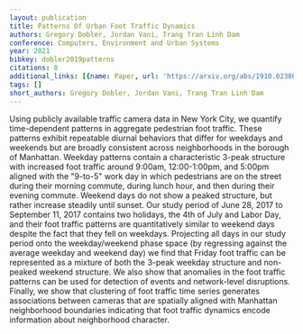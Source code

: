 ```yaml
---
layout: publication
title: Patterns Of Urban Foot Traffic Dynamics
authors: Gregory Dobler, Jordan Vani, Trang Tran Linh Dam
conference: Computers, Environment and Urban Systems
year: 2021
bibkey: dobler2019patterns
citations: 8
additional_links: [{name: Paper, url: 'https://arxiv.org/abs/1910.02380'}]
tags: []
short_authors: Gregory Dobler, Jordan Vani, Trang Tran Linh Dam
---
```

Using publicly available traffic camera data in New York City, we quantify
time-dependent patterns in aggregate pedestrian foot traffic. These patterns
exhibit repeatable diurnal behaviors that differ for weekdays and weekends but
are broadly consistent across neighborhoods in the borough of Manhattan.
Weekday patterns contain a characteristic 3-peak structure with increased foot
traffic around 9:00am, 12:00-1:00pm, and 5:00pm aligned with the "9-to-5" work
day in which pedestrians are on the street during their morning commute, during
lunch hour, and then during their evening commute. Weekend days do not show a
peaked structure, but rather increase steadily until sunset. Our study period
of June 28, 2017 to September 11, 2017 contains two holidays, the 4th of July
and Labor Day, and their foot traffic patterns are quantitatively similar to
weekend days despite the fact that they fell on weekdays. Projecting all days
in our study period onto the weekday/weekend phase space (by regressing against
the average weekday and weekend day) we find that Friday foot traffic can be
represented as a mixture of both the 3-peak weekday structure and non-peaked
weekend structure. We also show that anomalies in the foot traffic patterns can
be used for detection of events and network-level disruptions. Finally, we show
that clustering of foot traffic time series generates associations between
cameras that are spatially aligned with Manhattan neighborhood boundaries
indicating that foot traffic dynamics encode information about neighborhood
character.